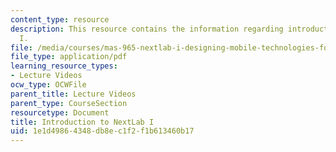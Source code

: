 ```yaml
---
content_type: resource
description: This resource contains the information regarding introduction to NextLab
  I.
file: /media/courses/mas-965-nextlab-i-designing-mobile-technologies-for-the-next-billion-users-fall-2008/1e1d49864348db8ec1f2f1b613460b17_MITMAS_965F08_Lec1_intro.pdf
file_type: application/pdf
learning_resource_types:
- Lecture Videos
ocw_type: OCWFile
parent_title: Lecture Videos
parent_type: CourseSection
resourcetype: Document
title: Introduction to NextLab I
uid: 1e1d4986-4348-db8e-c1f2-f1b613460b17
---
```

